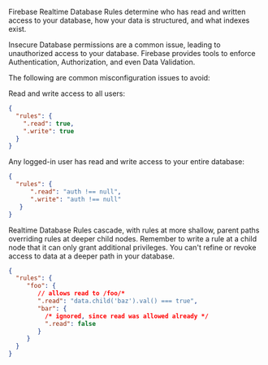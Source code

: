 Firebase Realtime Database Rules determine who has read and written access to your database, how your data is structured, and what indexes exist.

Insecure Database permissions are a common issue, leading to unauthorized access to your database. Firebase provides tools to enforce Authentication, Authorization, and even Data Validation.

The following are common misconfiguration issues to avoid:

Read and write access to all users:

```json
{
  "rules": {
    ".read": true,
    ".write": true
  }
}
```

Any logged-in user has read and write access to your entire database:

```json
{
  "rules": {
      ".read": "auth !== null",
      ".write": "auth !== null"
   }
}
```

Realtime Database Rules cascade, with rules at more shallow, parent paths overriding rules at deeper child nodes.
Remember to write a rule at a child node that it can only grant additional privileges. You can't refine or revoke access to data at a deeper path in your database.

```json
{
  "rules": {
     "foo": {
        // allows read to /foo/*
        ".read": "data.child('baz').val() === true",
        "bar": {
          /* ignored, since read was allowed already */
          ".read": false
        }
     }
  }
}
```
